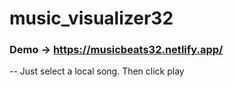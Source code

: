 # music_visualizer32
### Demo -> https://musicbeats32.netlify.app/
-- Just select a local song. Then click play
